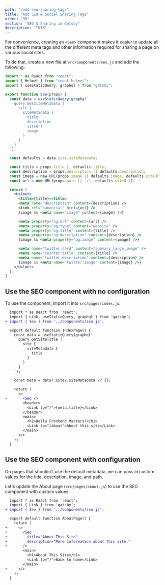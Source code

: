 ```yaml
---
path: "/add-seo-sharing-tags"
title: "Add SEO & Social Sharing Tags"
order: "3B"
section: "SEO & Sharing in Gatsby"
description: "TKTK"
---
```


For convenience, creating an `<Seo>` component makes it easier to update all the different meta tags and other information required for sharing a page on various social sites.

To do that, create a new file at `src/components/seo.js` and add the following:

```jsx
import * as React from "react";
import { Helmet } from "react-helmet";
import { useStaticQuery, graphql } from "gatsby";

export function Seo(props) {
  const data = useStaticQuery(graphql`
    query GetSiteMetadata {
      site {
        siteMetadata {
          title
          description
          siteUrl
          image
        }
      }
    }
  `);

  const defaults = data.site.siteMetadata;

  const title = props.title || defaults.title;
  const description = props.description || defaults.description;
  const image = new URL(props.image || defaults.image, defaults.siteUrl);
  const url = new URL(props.path || `/`, defaults.siteUrl);

  return (
    <Helmet>
      <title>{title}</title>
      <meta name="description" content={description} />
      <link rel="canonical" href={url} />
      {image && <meta name="image" content={image} />}

      <meta property="og:url" content={url} />
      <meta property="og:type" content="website" />
      <meta property="og:title" content={title} />
      <meta property="og:description" content={description} />
      {image && <meta property="og:image" content={image} />}

      <meta name="twitter:card" content="summary_large_image" />
      <meta name="twitter:title" content={title} />
      <meta name="twitter:description" content={description} />
      {image && <meta name="twitter:image" content={image} />}
    </Helmet>
  );
}
```

## Use the SEO component with no configuration

To use the component, import it into `src/pages/index.js`:

```diff
  import * as React from 'react';
  import { Link, useStaticQuery, graphql } from 'gatsby';
+ import { Seo } from '../components/seo.js';

  export default function IndexPage() {
    const data = useStaticQuery(graphql`
      query GetSiteTitle {
        site {
          siteMetadata {
            title
          }
        }
      }
    `);

    const meta = data?.site?.siteMetadata ?? {};

    return (
      <>
+       <Seo />
        <header>
          <Link to="/">{meta.title}</Link>
        </header>
        <main>
          <h1>Hello Frontend Masters!</h1>
          <Link to="/about">About this site</Link>
        </main>
      </>
    );
  }
```

## Use the SEO component with configuration

On pages that shouldn't use the default metadata, we can pass in custom values for the title, description, image, and path.

Let's update the About page (`src/pages/about.js`) to use the SEO component with custom values:

```diff
  import * as React from 'react';
  import { Link } from 'gatsby';
+ import { Seo } from '../components/seo.js';

  export default function AboutPage() {
    return (
+     <>
+       <Seo
+         title="About This Site"
+         description="More information about this site."
+       />
        <main>
          <h1>About This Site</h1>
          <Link to="/">Back to home</Link>
        </main>
+     </>
    );
  }
```
